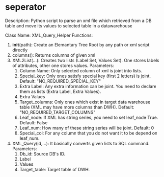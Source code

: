 # seperator
Description: Python script to parse an xml file which retrieved from a DB table and move its values to selected table in a datawarehouse

Class Name: XML_Query_Helper
Functions:
  1) __init__(path): Create an Elemantary Tree Root by any path or xml script directly
  2) columns(): Returns columns of given xml
  3) XML2List(...): Creates two lists (Label Set, Values Set). One stores labels of attributes, other one stores values.
     Parameters:
      1) Column Name: Only selected column of xml is joint into lists.
      2) Special_key: Only ones satisfy special key (first 2 letters) is joint. Default: "NO_REQUIRED_SPECIAL_KEY"
      3) Extra Label: Any extra information can be joint. You need to declare them as lists (Extra Label, Extra Values).
      4) Extra Values
      5) Target_columns: Only ones which exist in target data warehouse table (XML may have more columns than DWH). 
         Default: "NO_REQUIRED_TARGET_COLUMNS"
      6) Leaf_node: If XML has string series, you need to set leaf_node True. Default: False
      7) Leaf_num: How many of these string series will be joint. Default: 0
      8) Special_col: For any column that you do not want it to be depend on leaf_num.
   4) XML_Query(id,...): It basically converts given lists to SQL command.
     Parameters:
      1) Db_id: Source DB's ID.
      2) Label
      3) Values
      4) Target_table: Target table of DWH.
        
